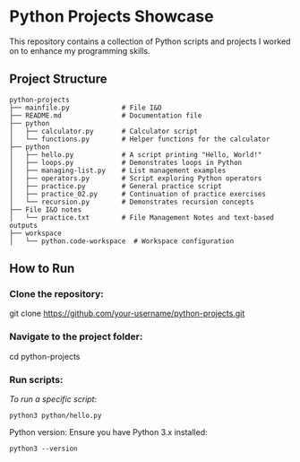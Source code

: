 # Python Projects Showcase

This repository contains a collection of Python scripts and projects I worked on to enhance my programming skills.

## Project Structure

```plaintext 
python-projects
├── mainfile.py             # File I&O
├── README.md               # Documentation file
├── python
│   ├── calculator.py       # Calculator script
│   └── functions.py        # Helper functions for the calculator
├── python
│   ├── hello.py            # A script printing "Hello, World!"
│   ├── loops.py            # Demonstrates loops in Python
│   ├── managing-list.py    # List management examples
│   ├── operators.py        # Script exploring Python operators
│   ├── practice.py         # General practice script
│   ├── practice_02.py      # Continuation of practice exercises
│   └── recursion.py        # Demonstrates recursion concepts
├── File I&O notes
│   └── practice.txt        # File Management Notes and text-based outputs
├── workspace
│   └── python.code-workspace  # Workspace configuration
```
## How to Run

### Clone the repository:

git clone https://github.com/your-username/python-projects.git

### Navigate to the project folder:

cd python-projects

### Run scripts:

   *To run a specific script*:

    python3 python/hello.py 

Python version: Ensure you have Python 3.x installed:

    python3 --version





